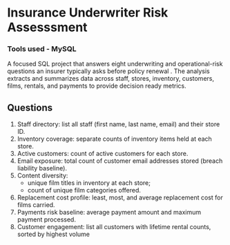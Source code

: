 
# Insurance Underwriter Risk Assesssment 

### Tools used - MySQL

A focused SQL project that answers eight underwriting and operational-risk questions an insurer typically asks before policy renewal . The analysis extracts and summarizes data across staff, stores, inventory, customers, films, rentals, and payments to provide decision ready metrics.

## Questions
1. Staff directory: list all staff (first name, last name, email) and their store ID.
2. Inventory coverage: separate counts of inventory items held at each store.
3. Active customers: count of active customers for each store.
4. Email exposure: total count of customer email addresses stored (breach liability baseline).
5. Content diversity:
      - unique film titles in inventory at each store;
      - count of unique film categories offered.
6. Replacement cost profile: least, most, and average replacement cost for films carried.
7. Payments risk baseline: average payment amount and maximum payment processed.
8. Customer engagement: list all customers with lifetime rental counts, sorted by highest volume
